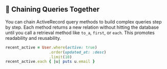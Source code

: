## 🔗 Chaining Queries Together

You can chain ActiveRecord query methods to build complex queries step by step. Each method returns a new relation without hitting the database until you call a retrieval method like `to_a`, `first`, or `each`. This promotes readability and reusability.

```ruby
recent_active = User.where(active: true)
                   .order(updated_at: :desc)
                   .limit(10)
recent_active.each { |u| puts u.email }
```